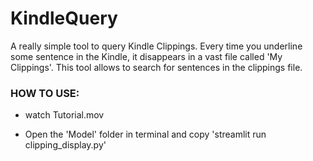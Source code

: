 # KindleQuery
A really simple tool to query Kindle Clippings. Every time you underline some sentence in the Kindle, it disappears in a vast file called 'My Clippings'. This tool allows to search for sentences in the clippings file.


### HOW TO USE:

- watch Tutorial.mov

- Open the 'Model' folder in terminal and copy 'streamlit run clipping_display.py'
